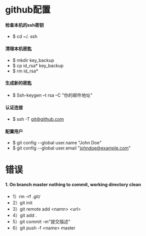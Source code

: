 # github配置

#### 检查本机的ssh密钥
* $ cd ~/. ssh

#### 清理本机密匙
* $ mkdir key_backup
* $ cp id_rsa* key_backup
* $ rm id_rsa*

#### 生成新的密匙
* $ Ssh-keygen –t rsa –C "你的邮件地址"

#### 认证连接
* $ ssh -T git@github.com

#### 配置用户
 * $ git config --global user.name "John Doe"
 * $ git config --global user.email "johndoe@example.com"

# 错误
#### 1. On branch master nothing to commit, working directory clean

* 1）rm -rf .git/
* 2）git init
* 3）git remote add &lt;namn&gt;&nbsp;&lt;url&gt;
* 4）git add .
* 5）git commit -m"提交描述"
* 6）git push -f &lt;name&gt; master
